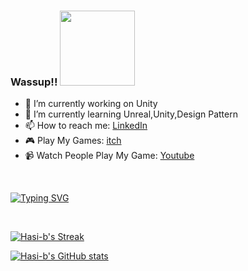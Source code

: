 ### Wassup!! <img src="https://media.giphy.com/media/ciGXBxyAWPps0hzIs7/giphy.gif" width="120px" height="120px">
- 🔭 I’m currently working on Unity 
- 🌱 I’m currently learning Unreal,Unity,Design Pattern 
- 📫 How to reach me: [LinkedIn](https://www.linkedin.com/in/hasi-b-hasan/)
- 🎮 Play My Games: [itch](https://hasi-b.itch.io/)
- 📹 Watch People Play My Game: [Youtube](https://www.youtube.com/playlist?list=PLy2c6atLmhnVocRvyjju_RrUbGxU7Ela9)

<!--
**hasi-b/hasi-b** is a ✨ _special_ ✨ repository because its `README.md` (this file) appears on your GitHub profile.

Here are some ideas to get you started:


-->
<br>
<p align="center">

[![Typing SVG](https://readme-typing-svg.herokuapp.com?font=pragmat&pause=1000&color=F78A87&width=435&lines=I+Play+Games;I+Speak+In+Memes;I+Sleep+in+Dreams)](https://git.io/typing-svg)

</p>
<br>

[![Hasi-b's Streak](http://github-readme-streak-stats.herokuapp.com?user=hasi-b&theme=dark)](https://git.io/streak-stats)




[![Hasi-b's GitHub stats](https://github-readme-stats.vercel.app/api?username=hasi-b&theme=dark)](https://github.com/anuraghazra/github-readme-stats)

